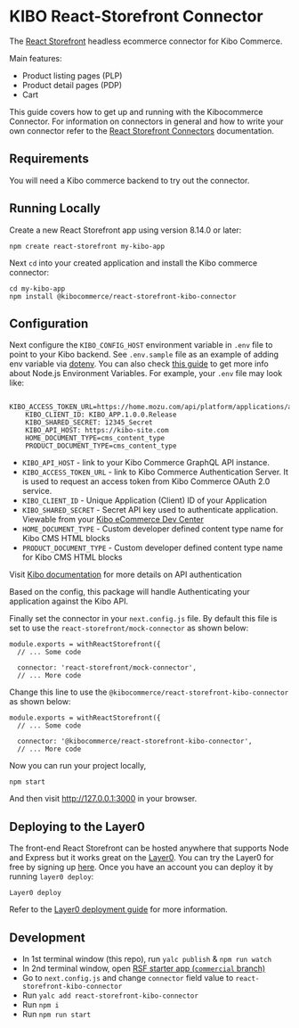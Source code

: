 # KIBO React-Storefront Connector

The [React Storefront](https://github.com/storefront-foundation/react-storefront) headless ecommerce connector for Kibo Commerce.

Main features:

- Product listing pages (PLP)
- Product detail pages (PDP)
- Cart

This guide covers how to get up and running with the Kibocommerce Connector. For information on connectors in general and how to write your own connector refer to the [React Storefront Connectors](https://docs.reactstorefront.io/guides/connectors) documentation.

## Requirements

You will need a Kibo commerce backend to try out the connector.

## Running Locally

Create a new React Storefront app using version 8.14.0 or later:

```
npm create react-storefront my-kibo-app
```

Next `cd` into your created application and install the Kibo commerce connector:

```
cd my-kibo-app
npm install @kibocommerce/react-storefront-kibo-connector
```

## Configuration

Next configure the `KIBO_CONFIG_HOST` environment variable in `.env` file to point to your Kibo backend. See `.env.sample` file as an example of adding env variable via [dotenv](https://www.npmjs.com/package/dotenv). You can also check [this guide](https://www.twilio.com/blog/working-with-environment-variables-in-node-js-html) to get more info about Node.js Environment Variables. For example, your `.env` file may look like:

```
    KIBO_ACCESS_TOKEN_URL=https://home.mozu.com/api/platform/applications/authtickets/oauth
    KIBO_CLIENT_ID: KIBO_APP.1.0.0.Release
    KIBO_SHARED_SECRET: 12345_Secret
    KIBO_API_HOST: https://kibo-site.com
    HOME_DOCUMENT_TYPE=cms_content_type
    PRODUCT_DOCUMENT_TYPE=cms_content_type
```

- `KIBO_API_HOST` - link to your Kibo Commerce GraphQL API instance.
- `KIBO_ACCESS_TOKEN_URL` - link to Kibo Commerce Authentication Server. It is used to request an access token from Kibo Commerce OAuth 2.0 service.
- `KIBO_CLIENT_ID` - Unique Application (Client) ID of your Application
- `KIBO_SHARED_SECRET` - Secret API key used to authenticate application. Viewable from your [Kibo eCommerce Dev Center](https://mozu.com/login)
- `HOME_DOCUMENT_TYPE` - Custom developer defined content type name for Kibo CMS HTML blocks
- `PRODUCT_DOCUMENT_TYPE` - Custom developer defined content type name for Kibo CMS HTML blocks

Visit [Kibo documentation](https://apidocs.kibong-perf.com/?spec=graphql#auth) for more details on API authentication

Based on the config, this package will handle Authenticating your application against the Kibo API.

Finally set the connector in your `next.config.js` file. By default this file is set to use the `react-storefront/mock-connector` as shown below:

```
module.exports = withReactStorefront({
  // ... Some code

  connector: 'react-storefront/mock-connector',
  // ... More code
```

Change this line to use the `@kibocommerce/react-storefront-kibo-connector` as shown below:

```
module.exports = withReactStorefront({
  // ... Some code

  connector: '@kibocommerce/react-storefront-kibo-connector',
  // ... More code
```

Now you can run your project locally,

```
npm start
```

And then visit http://127.0.0.1:3000 in your browser.

## Deploying to the Layer0

The front-end React Storefront can be hosted anywhere that supports Node and Express but it works great on the [Layer0](https://www.layer0.co/). You can try the Layer0 for free by signing up [here](https://app.layer0.co/signup). Once you have an account you can deploy it by running `layer0 deploy`:

```
Layer0 deploy
```

Refer to the [Layer0 deployment guide](https://docs.layer0.co/guides/deploying) for more information.

## Development

- In 1st terminal window (this repo), run `yalc publish` & `npm run watch`
- In 2nd terminal window, open [RSF starter app (`commercial` branch)](https://github.com/storefront-foundation/react-storefront-starter-app/tree/commercial)
- Go to `next.config.js` and change `connector` field value to `react-storefront-kibo-connector`
- Run `yalc add react-storefront-kibo-connector`
- Run `npm i`
- Run `npm run start`
